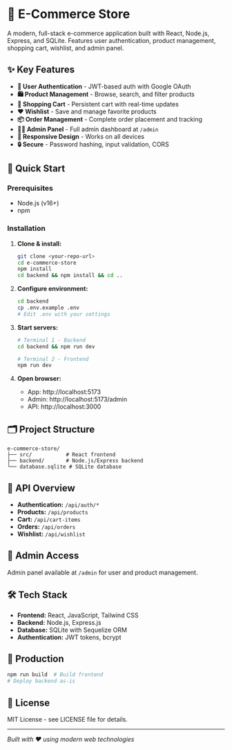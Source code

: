 # 🛒 E-Commerce Store

A modern, full-stack e-commerce application built with React, Node.js, Express, and SQLite. Features user authentication, product management, shopping cart, wishlist, and admin panel.

## ✨ Key Features

- **🔐 User Authentication** - JWT-based auth with Google OAuth
- **🛍️ Product Management** - Browse, search, and filter products
- **🛒 Shopping Cart** - Persistent cart with real-time updates
- **❤️ Wishlist** - Save and manage favorite products
- **📦 Order Management** - Complete order placement and tracking
- **👨‍💼 Admin Panel** - Full admin dashboard at `/admin`
- **📱 Responsive Design** - Works on all devices
- **🔒 Secure** - Password hashing, input validation, CORS

## 🚀 Quick Start

### Prerequisites
- Node.js (v16+)
- npm

### Installation

1. **Clone & install:**
   ```bash
   git clone <your-repo-url>
   cd e-commerce-store
   npm install
   cd backend && npm install && cd ..
   ```

2. **Configure environment:**
   ```bash
   cd backend
   cp .env.example .env
   # Edit .env with your settings
   ```

3. **Start servers:**
   ```bash
   # Terminal 1 - Backend
   cd backend && npm run dev

   # Terminal 2 - Frontend
   npm run dev
   ```

4. **Open browser:**
   - App: http://localhost:5173
   - Admin: http://localhost:5173/admin
   - API: http://localhost:3000

## 🗂️ Project Structure

```
e-commerce-store/
├── src/           # React frontend
├── backend/       # Node.js/Express backend
└── database.sqlite # SQLite database
```

## 🔌 API Overview

- **Authentication:** `/api/auth/*`
- **Products:** `/api/products`
- **Cart:** `/api/cart-items`
- **Orders:** `/api/orders`
- **Wishlist:** `/api/wishlist`

## 🔐 Admin Access

Admin panel available at `/admin` for user and product management.

## 🛠️ Tech Stack

- **Frontend:** React, JavaScript, Tailwind CSS
- **Backend:** Node.js, Express.js
- **Database:** SQLite with Sequelize ORM
- **Authentication:** JWT tokens, bcrypt

## 🚀 Production

```bash
npm run build  # Build frontend
# Deploy backend as-is
```

## 📄 License

MIT License - see LICENSE file for details.

---

*Built with ❤️ using modern web technologies*
